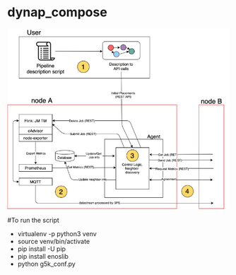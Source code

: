 # dynap_compose

![Alt text](./figs/sw_architecture.png?raw=true "Software architecture")

#To run the script

* virtualenv -p python3 venv
* source venv/bin/activate
* pip install -U pip
* pip install enoslib
* python g5k_conf.py
